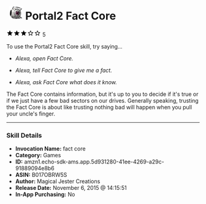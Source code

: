 # &nbsp;<img src="skill_icon" alt="Portal2 Fact Core icon" width="36"> Portal2 Fact Core
![3 stars](../../images/ic_star_black_18dp_1x.png)![3 stars](../../images/ic_star_black_18dp_1x.png)![3 stars](../../images/ic_star_black_18dp_1x.png)![3 stars](../../images/ic_star_border_black_18dp_1x.png)![3 stars](../../images/ic_star_border_black_18dp_1x.png) 5

To use the Portal2 Fact Core skill, try saying...

* *Alexa, open Fact Core.*

* *Alexa, tell Fact Core to give me a fact.*

* *Alexa, ask Fact Core what does it know.*

The Fact Core contains information, but it's up to you to decide if it's true or if we just have a few bad sectors on our drives.  Generally speaking, trusting the Fact Core is about like trusting nothing bad will happen when you pull your uncle's finger.

***

### Skill Details

* **Invocation Name:** fact core
* **Category:** Games
* **ID:** amzn1.echo-sdk-ams.app.5d931280-41ee-4269-a29c-91889094e8b6
* **ASIN:** B017OBRW5S
* **Author:** Magical Jester Creations
* **Release Date:** November 6, 2015 @ 14:15:51
* **In-App Purchasing:** No
